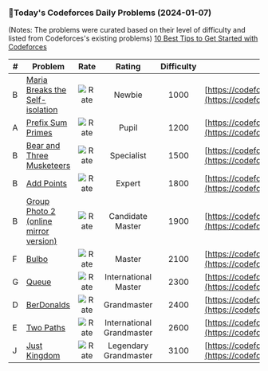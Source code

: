 ### 🌟Today's Codeforces Daily Problems (2024-01-07)
(Notes: The problems were curated based on their level of difficulty and listed from Codeforces's existing problems)
[10 Best Tips to Get Started with Codeforces](https://github.com/ika9810/Codeforces-Daily-Problems/blob/main/10%20Best%20Tips%20to%20Get%20Started%20with%20Codeforces.md)

| # | Problem | Rate| Rating | Difficulty | Contest |
|---| ----- | :--------: | :----------: | :----------: | ---------- |
|B|[Maria Breaks the Self-isolation](https://codeforces.com/contest/1358/problem/B)|![Rate](https://img.shields.io/badge/Newbie-1000-lightgrey)|Newbie|1000|[https://codeforces.com/contest/1358](https://codeforces.com/contest/1358)|
|A|[Prefix Sum Primes](https://codeforces.com/contest/1149/problem/A)|![Rate](https://img.shields.io/badge/Pupil-1200-brightgreen)|Pupil|1200|[https://codeforces.com/contest/1149](https://codeforces.com/contest/1149)|
|B|[Bear and Three Musketeers](https://codeforces.com/contest/574/problem/B)|![Rate](https://img.shields.io/badge/Specialist-1500-9cf)|Specialist|1500|[https://codeforces.com/contest/574](https://codeforces.com/contest/574)|
|B|[Add Points](https://codeforces.com/contest/926/problem/B)|![Rate](https://img.shields.io/badge/Expert-1800-blue)|Expert|1800|[https://codeforces.com/contest/926](https://codeforces.com/contest/926)|
|B|[Group Photo 2 (online mirror version)](https://codeforces.com/contest/529/problem/B)|![Rate](https://img.shields.io/badge/Candidate%20Master-1900-blueviolet)|Candidate Master|1900|[https://codeforces.com/contest/529](https://codeforces.com/contest/529)|
|F|[Bulbo](https://codeforces.com/contest/575/problem/F)|![Rate](https://img.shields.io/badge/Master-2100-orange)|Master|2100|[https://codeforces.com/contest/575](https://codeforces.com/contest/575)|
|G|[Queue](https://codeforces.com/contest/38/problem/G)|![Rate](https://img.shields.io/badge/International%20Master-2300-orange)|International Master|2300|[https://codeforces.com/contest/38](https://codeforces.com/contest/38)|
|D|[BerDonalds](https://codeforces.com/contest/266/problem/D)|![Rate](https://img.shields.io/badge/Grandmaster-2400-red)|Grandmaster|2400|[https://codeforces.com/contest/266](https://codeforces.com/contest/266)|
|E|[Two Paths](https://codeforces.com/contest/36/problem/E)|![Rate](https://img.shields.io/badge/International%20Grandmaster-2600-red)|International Grandmaster|2600|[https://codeforces.com/contest/36](https://codeforces.com/contest/36)|
|J|[Just Kingdom](https://codeforces.com/contest/1578/problem/J)|![Rate](https://img.shields.io/badge/Legendary%20Grandmaster-3100-red)|Legendary Grandmaster|3100|[https://codeforces.com/contest/1578](https://codeforces.com/contest/1578)|
